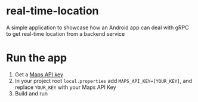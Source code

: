 # real-time-location
A simple application to showcase how an Android app can deal with gRPC to get real-time location from a backend service

# Run the app
1. Get a [Maps API key](https://developers.google.com/maps/documentation/android-sdk/get-api-key)
2. In your project root `local.properties` add `MAPS_API_KEY=[YOUR_KEY]`, and replace `YOUR_KEY` with your Maps API Key
3. Build and run
